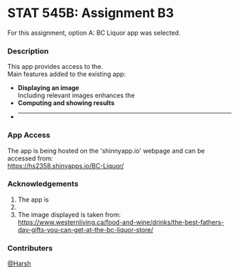 # STAT 545B: Assignment B3

For this assignment, option A: BC Liquor app was selected.

### Description
This app provides access to the.  
Main features added to the existing app:
- **Displaying an image**  
  Including relevant images enhances the  
- **Computing and showing results**  
- ****


### App Access
The app is being hosted on the 'shinnyapp.io' webpage and can be accessed from:  
https://hs2358.shinyapps.io/BC-Liquor/

### Acknowledgements
1. The app is 
2. 
3. The image displayed is taken from:  
https://www.westernliving.ca/food-and-wine/drinks/the-best-fathers-day-gifts-you-can-get-at-the-bc-liquor-store/


### Contributers

[@Harsh](https://github.com/hs235)
